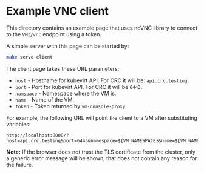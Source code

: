 # Example VNC client

This directory contains an example page that uses noVNC library
to connect to the `VMI/vnc` endpoint using a token. 

A simple server with this page can be started by:
```bash
make serve-client
```

The client page takes these URL parameters:
- `host` - Hostname for kubevirt API. For CRC it will be: `api.crc.testing`.
- `port` - Port for kubevirt API. For CRC it will be `6443`.
- `namspace` - Namespace where the VM is.
- `name` - Name of the VM.
- `token` - Token returned by `vm-console-proxy`.

For example, the following URL will point the client to a VM after substituting variables:
```
http://localhost:8000/?host=api.crc.testing&port=6443&namespace=${VM_NAMESPACE}&name=${VM_NAME}&token=${TOKEN}
```

**Note:** If the browser does not trust the TLS certificate from the cluster, only a generic
error message will be shown, that does not contain any reason for the failure.